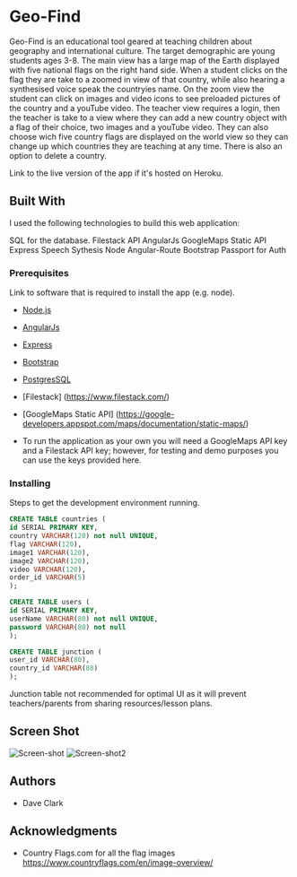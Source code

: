 # Geo-Find

Geo-Find is an educational tool geared at teaching children about geography and international culture.
The target demographic are young students ages 3-8. The main view has a large map of the Earth displayed with five national flags on the right hand side. When a student clicks on the flag they are take to a zoomed in view of that country, while also hearing a synthesised voice speak the countryies name. On the zoom view the student can click on images and video icons to see preloaded pictures of the country and a youTube video. The teacher view requires a login, then the teacher is take to a view where they can add a new country object with a flag of their choice, two images and a youTube video. They can also choose wich five country flags are displayed on the world view so they can change up which countries they are teaching at any time. There is also an option to delete a country.

 Link to the live version of the app if it's hosted on Heroku.

## Built With

I used the following technologies to build this web application:

SQL for the database.                 Filestack API
AngularJs                             GoogleMaps Static API
Express                               Speech Sythesis
Node                                  Angular-Route
Bootstrap                             Passport for Auth


### Prerequisites

Link to software that is required to install the app (e.g. node).

- [Node.js](https://nodejs.org/en/)
- [AngularJs](https://angularjs.org/)
- [Express](https://expressjs.com/)
- [Bootstrap](https://getbootstrap.com/)
- [PostgresSQL](https://www.postgresql.org/)
- [Filestack] (https://www.filestack.com/)
- [GoogleMaps Static API] (https://google-developers.appspot.com/maps/documentation/static-maps/)

- To run the application as your own you will need a GoogleMaps API key and a Filestack API key;
   however, for testing and demo purposes you can use the keys provided here. 

### Installing

Steps to get the development environment running.

```sql
CREATE TABLE countries (
id SERIAL PRIMARY KEY,
country VARCHAR(120) not null UNIQUE,
flag VARCHAR(120),
image1 VARCHAR(120),
image2 VARCHAR(120),
video VARCHAR(120),
order_id VARCHAR(5)
);

CREATE TABLE users (
id SERIAL PRIMARY KEY,
userName VARCHAR(80) not null UNIQUE,
password VARCHAR(80) not null
);

CREATE TABLE junction (
user_id VARCHAR(80),
country_id VARCHAR(80)
);
```
Junction table not recommended for optimal UI as it will prevent teachers/parents from sharing resources/lesson plans. 

## Screen Shot

![Screen-shot](Geo-Find-world-view-sceen.png)
![Screen-shot2](Geo-Find-Zoom-view.png)

## Authors

* Dave Clark


## Acknowledgments

* Country Flags.com for all the flag images https://www.countryflags.com/en/image-overview/
